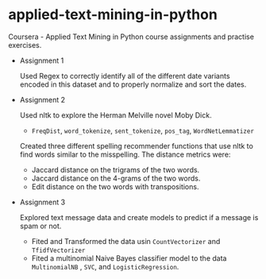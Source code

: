 # applied-text-mining-in-python
Coursera - Applied Text Mining in Python course assignments and practise exercises.
- Assignment 1

  Used Regex to correctly identify all of the different date variants encoded in this dataset and to properly normalize and sort the dates.
- Assignment 2

  Used nltk to explore the Herman Melville novel Moby Dick.
  - `FreqDist`, `word_tokenize`, `sent_tokenize`, `pos_tag`, `WordNetLemmatizer`
  
  Created three different spelling recommender functions that use nltk to find words similar to the misspelling.
  The distance metrics were:
   -  Jaccard distance on the trigrams of the two words.
   -  Jaccard distance on the 4-grams of the two words.
   -  Edit distance on the two words with transpositions.
  
 - Assignment 3
 
    Explored text message data and create models to predict if a message is spam or not.
    - Fited and Transformed the data usin `CountVectorizer` and `TfidfVectorizer`
    - Fited a multinomial Naive Bayes classifier model to the data `MultinomialNB` , `SVC`, and `LogisticRegression`.
